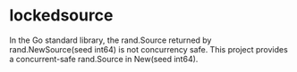 # lockedsource

In the Go standard library, the rand.Source returned by rand.NewSource(seed int64)  is not concurrency safe. This project provides a concurrent-safe rand.Source in New(seed int64).